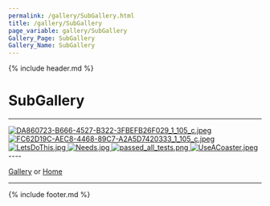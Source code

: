 ```yaml
---
permalink: /gallery/SubGallery.html
title: /gallery/SubGallery
page_variable: gallery/SubGallery
Gallery_Page: SubGallery
Gallery_Name: SubGallery
---
```



{% include header.md %}

# SubGallery

----
<div class="image-container-SubGallery ImgContainer">
<a href="SubGallery/resized-DA860723-B666-4527-B322-3FBEFB26F029_1_105_c.jpeg" data-fancybox="gallery/Thumbnails/thumbnail-SubGallery-DA860723-B666-4527-B322-3FBEFB26F029_1_105_c.jpeg" data-caption="DA860723-B666-4527-B322-3FBEFB26F029_1_105_c.jpeg">
    <img class="image-thumb" src="https://example.pauliver.com/gallery/Thumbnails/thumbnail-SubGallery-DA860723-B666-4527-B322-3FBEFB26F029_1_105_c.jpeg" alt="DA860723-B666-4527-B322-3FBEFB26F029_1_105_c.jpeg" />
</a>
<a href="SubGallery/resized-FC62D19C-AEC8-4468-89C7-A2A5D7420333_1_105_c.jpeg" data-fancybox="gallery/Thumbnails/thumbnail-SubGallery-FC62D19C-AEC8-4468-89C7-A2A5D7420333_1_105_c.jpeg" data-caption="FC62D19C-AEC8-4468-89C7-A2A5D7420333_1_105_c.jpeg">
    <img class="image-thumb" src="https://example.pauliver.com/gallery/Thumbnails/thumbnail-SubGallery-FC62D19C-AEC8-4468-89C7-A2A5D7420333_1_105_c.jpeg" alt="FC62D19C-AEC8-4468-89C7-A2A5D7420333_1_105_c.jpeg" />
</a>
<a href="SubGallery/resized-LetsDoThis.jpg" data-fancybox="gallery/Thumbnails/thumbnail-SubGallery-LetsDoThis.jpg" data-caption="LetsDoThis.jpg">
    <img class="image-thumb" src="https://example.pauliver.com/gallery/Thumbnails/thumbnail-SubGallery-LetsDoThis.jpg" alt="LetsDoThis.jpg" />
</a>
<a href="SubGallery/resized-Needs.jpg" data-fancybox="gallery/Thumbnails/thumbnail-SubGallery-Needs.jpg" data-caption="Needs.jpg">
    <img class="image-thumb" src="https://example.pauliver.com/gallery/Thumbnails/thumbnail-SubGallery-Needs.jpg" alt="Needs.jpg" />
</a>
<a href="SubGallery/resized-passed_all_tests.png" data-fancybox="gallery/Thumbnails/thumbnail-SubGallery-passed_all_tests.png" data-caption="passed_all_tests.png">
    <img class="image-thumb" src="https://example.pauliver.com/gallery/Thumbnails/thumbnail-SubGallery-passed_all_tests.png" alt="passed_all_tests.png" />
</a>
<a href="SubGallery/resized-UseACoaster.jpeg" data-fancybox="gallery/Thumbnails/thumbnail-SubGallery-UseACoaster.jpeg" data-caption="UseACoaster.jpeg">
    <img class="image-thumb" src="https://example.pauliver.com/gallery/Thumbnails/thumbnail-SubGallery-UseACoaster.jpeg" alt="UseACoaster.jpeg" />
</a>
</div>
----


[Gallery]( ./index.html)
  or 
[Home]( ../)

----

<script>

{% include single-gallery.js %}

SetupGallery(".image-container-SubGallery ImgContainer");

</script>

{% include footer.md %}

<!-- created on 03/11/2020 8:23 PM -->
